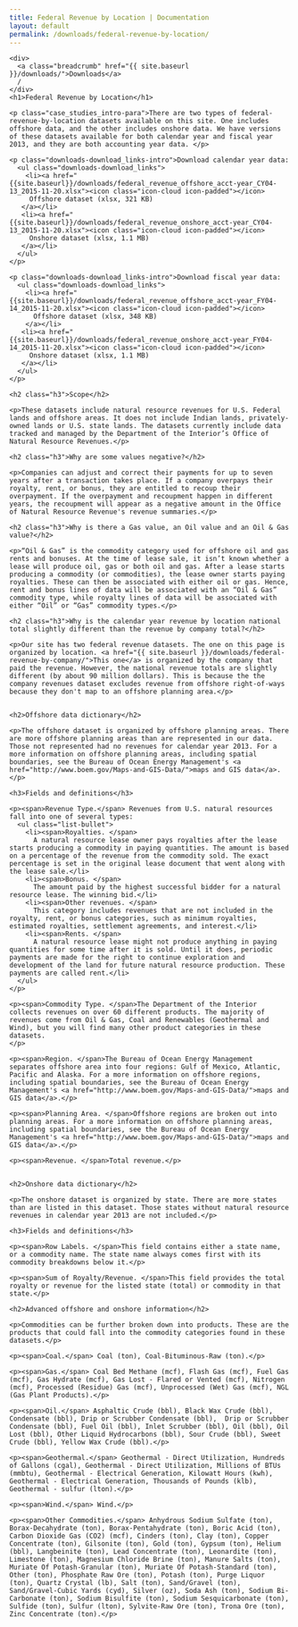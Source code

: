 ```yaml
---
title: Federal Revenue by Location | Documentation
layout: default
permalink: /downloads/federal-revenue-by-location/
---
```


<div class="container-outer container-padded">

  <article class="container-left-7 downloads-docs">

    <div>
      <a class="breadcrumb" href="{{ site.baseurl }}/downloads/">Downloads</a>
      /
    </div>
    <h1>Federal Revenue by Location</h1>

    <p class="case_studies_intro-para">There are two types of federal-revenue-by-location datasets available on this site. One includes offshore data, and the other includes onshore data. We have versions of these datasets available for both calendar year and fiscal year 2013, and they are both accounting year data. </p>

    <p class="downloads-download_links-intro">Download calendar year data:
      <ul class="downloads-download_links">
        <li><a href="{{site.baseurl}}/downloads/federal_revenue_offshore_acct-year_CY04-13_2015-11-20.xlsx"><icon class="icon-cloud icon-padded"></icon>
         Offshore dataset (xlsx, 321 KB)
       </a></li>
       <li><a href="{{site.baseurl}}/downloads/federal_revenue_onshore_acct-year_CY04-13_2015-11-20.xlsx"><icon class="icon-cloud icon-padded"></icon>
         Onshore dataset (xlsx, 1.1 MB)
       </a></li>
      </ul>
    </p>

    <p class="downloads-download_links-intro">Download fiscal year data:
      <ul class="downloads-download_links">
        <li><a href="{{site.baseurl}}/downloads/federal_revenue_offshore_acct-year_FY04-14_2015-11-20.xlsx"><icon class="icon-cloud icon-padded"></icon>
          Offshore dataset (xlsx, 348 KB)
        </a></li>
       <li><a href="{{site.baseurl}}/downloads/federal_revenue_onshore_acct-year_FY04-14_2015-11-20.xlsx"><icon class="icon-cloud icon-padded"></icon>
         Onshore dataset (xlsx, 1.1 MB)
       </a></li>
      </ul>
    </p>

    <h2 class="h3">Scope</h2>

    <p>These datasets include natural resource revenues for U.S. Federal lands and offshore areas. It does not include Indian lands, privately-owned lands or U.S. state lands. The datasets currently include data tracked and managed by the Department of the Interior’s Office of Natural Resource Revenues.</p>

    <h2 class="h3">Why are some values negative?</h2>

    <p>Companies can adjust and correct their payments for up to seven years after a transaction takes place. If a company overpays their royalty, rent, or bonus, they are entitled to recoup their overpayment. If the overpayment and recoupment happen in different years, the recoupment will appear as a negative amount in the Office of Natural Resource Revenue's revenue summaries.</p>

    <h2 class="h3">Why is there a Gas value, an Oil value and an Oil & Gas value?</h2>

    <p>“Oil & Gas” is the commodity category used for offshore oil and gas rents and bonuses. At the time of lease sale, it isn’t known whether a lease will produce oil, gas or both oil and gas. After a lease starts producing a commodity (or commodities), the lease owner starts paying royalties. These can then be associated with either oil or gas. Hence, rent and bonus lines of data will be associated with an “Oil & Gas” commodity type, while royalty lines of data will be associated with either “Oil” or “Gas” commodity types.</p>

    <h2 class="h3">Why is the calendar year revenue by location national total slightly different than the revenue by company total?</h2>

    <p>Our site has two federal revenue datasets. The one on this page is organized by location. <a href="{{ site.baseurl }}/downloads/federal-revenue-by-company/">This one</a> is organized by the company that paid the revenue. However, the national revenue totals are slightly different (by about 90 million dollars). This is because the the company revenues dataset excludes revenue from offshore right-of-ways because they don't map to an offshore planning area.</p>


    <h2>Offshore data dictionary</h2>

    <p>The offshore dataset is organized by offshore planning areas. There are more offshore planning areas than are represented in our data. Those not represented had no revenues for calendar year 2013. For a more information on offshore planning areas, including spatial boundaries, see the Bureau of Ocean Energy Management's <a href="http://www.boem.gov/Maps-and-GIS-Data/">maps and GIS data</a>.</p>

    <h3>Fields and definitions</h3>

    <p><span>Revenue Type.</span> Revenues from U.S. natural resources fall into one of several types:
      <ul class="list-bullet">
        <li><span>Royalties. </span>
          A natural resource lease owner pays royalties after the lease starts producing a commodity in paying quantities. The amount is based on a percentage of the revenue from the commodity sold. The exact percentage is set in the original lease document that went along with the lease sale.</li>
        <li><span>Bonus. </span>
          The amount paid by the highest successful bidder for a natural resource lease. The winning bid.</li>
        <li><span>Other revenues. </span>
          This category includes revenues that are not included in the royalty, rent, or bonus categories, such as minimum royalties, estimated royalties, settlement agreements, and interest.</li>
        <li><span>Rents. </span>
          A natural resource lease might not produce anything in paying quantities for some time after it is sold. Until it does, periodic payments are made for the right to continue exploration and development of the land for future natural resource production. These payments are called rent.</li>
      </ul>
    </p>

    <p><span>Commodity Type. </span>The Department of the Interior collects revenues on over 60 different products. The majority of revenues come from Oil & Gas, Coal and Renewables (Geothermal and Wind), but you will find many other product categories in these datasets.
    </p>

    <p><span>Region. </span>The Bureau of Ocean Energy Management separates offshore area into four regions: Gulf of Mexico, Atlantic, Pacific and Alaska. For a more information on offshore regions, including spatial boundaries, see the Bureau of Ocean Energy Management's <a href="http://www.boem.gov/Maps-and-GIS-Data/">maps and GIS data</a>.</p>

    <p><span>Planning Area. </span>Offshore regions are broken out into planning areas. For a more information on offshore planning areas, including spatial boundaries, see the Bureau of Ocean Energy Management's <a href="http://www.boem.gov/Maps-and-GIS-Data/">maps and GIS data</a>.</p>

    <p><span>Revenue. </span>Total revenue.</p>


    <h2>Onshore data dictionary</h2>

    <p>The onshore dataset is organized by state. There are more states than are listed in this dataset. Those states without natural resource revenues in calendar year 2013 are not included.</p>

    <h3>Fields and definitions</h3>

    <p><span>Row Labels. </span>This field contains either a state name, or a commodity name. The state name always comes first with its commodity breakdowns below it.</p>

    <p><span>Sum of Royalty/Revenue. </span>This field provides the total royalty or revenue for the listed state (total) or commodity in that state.</p>

    <h2>Advanced offshore and onshore information</h2>

    <p>Commodities can be further broken down into products. These are the products that could fall into the commodity categories found in these datasets.</p>

    <p><span>Coal.</span> Coal (ton), Coal-Bituminous-Raw (ton).</p>

    <p><span>Gas.</span> Coal Bed Methane (mcf), Flash Gas (mcf), Fuel Gas (mcf), Gas Hydrate (mcf), Gas Lost - Flared or Vented (mcf), Nitrogen (mcf), Processed (Residue) Gas (mcf), Unprocessed (Wet) Gas (mcf), NGL (Gas Plant Products).</p>

    <p><span>Oil.</span> Asphaltic Crude (bbl), Black Wax Crude (bbl), Condensate (bbl), Drip or Scrubber Condensate (bbl),  Drip or Scrubber Condensate (bbl), Fuel Oil (bbl), Inlet Scrubber (bbl), Oil (bbl), Oil Lost (bbl), Other Liquid Hydrocarbons (bbl), Sour Crude (bbl), Sweet Crude (bbl), Yellow Wax Crude (bbl).</p>

    <p><span>Geothermal.</span> Geothermal - Direct Utilization, Hundreds of Gallons (cgal), Geothermal - Direct Utilization, Millions of BTUs (mmbtu), Geothermal - Electrical Generation, Kilowatt Hours (kwh), Geothermal - Electrical Generation, Thousands of Pounds (klb), Geothermal - sulfur (lton).</p>

    <p><span>Wind.</span> Wind.</p>

    <p><span>Other Commodities.</span> Anhydrous Sodium Sulfate (ton), Borax-Decahydrate (ton), Borax-Pentahydrate (ton), Boric Acid (ton), Carbon Dioxide Gas (CO2) (mcf), Cinders (ton), Clay (ton), Copper Concentrate (ton), Gilsonite (ton), Gold (ton), Gypsum (ton), Helium (bbl), Langbeinite (ton), Lead Concentrate (ton), Leonardite (ton), Limestone (ton), Magnesium Chloride Brine (ton), Manure Salts (ton), Muriate Of Potash-Granular (ton), Muriate Of Potash-Standard (ton), Other (ton), Phosphate Raw Ore (ton), Potash (ton), Purge Liquor (ton), Quartz Crystal (lb), Salt (ton), Sand/Gravel (ton), Sand/Gravel-Cubic Yards (cyd), Silver (oz), Soda Ash (ton), Sodium Bi-Carbonate (ton), Sodium Bisulfite (ton), Sodium Sesquicarbonate (ton), Sulfide (ton), Sulfur (lton), Sylvite-Raw Ore (ton), Trona Ore (ton), Zinc Concentrate (ton).</p>

  </article>

</div>
